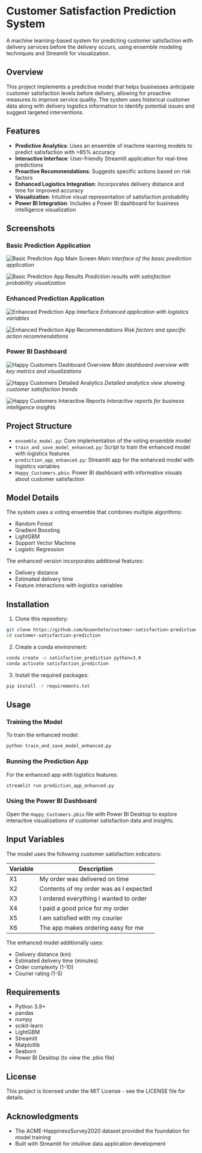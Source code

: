 # Customer Satisfaction Prediction System

A machine learning-based system for predicting customer satisfaction with delivery services before the delivery occurs, using ensemble modeling techniques and Streamlit for visualization. 

## Overview

This project implements a predictive model that helps businesses anticipate customer satisfaction levels before delivery, allowing for proactive measures to improve service quality. The system uses historical customer data along with delivery logistics information to identify potential issues and suggest targeted interventions.

## Features

- **Predictive Analytics**: Uses an ensemble of machine learning models to predict satisfaction with >85% accuracy
- **Interactive Interface**: User-friendly Streamlit application for real-time predictions
- **Proactive Recommendations**: Suggests specific actions based on risk factors
- **Enhanced Logistics Integration**: Incorporates delivery distance and time for improved accuracy
- **Visualization**: Intuitive visual representation of satisfaction probability
- **Power BI Integration**: Includes a Power BI dashboard for business intelligence visualization

## Screenshots

### Basic Prediction Application
![Basic Prediction App Main Screen](https://github.com/GuyenSoto/customer-satisfaction-prediction/raw/main/OUTPUT/prediction_app1_2025-05-02%20101351.jpg)
*Main interface of the basic prediction application*

![Basic Prediction App Results](https://github.com/GuyenSoto/customer-satisfaction-prediction/raw/main/OUTPUT/prediction_app2_2025-05-02%20101351.jpg)
*Prediction results with satisfaction probability visualization*

### Enhanced Prediction Application
![Enhanced Prediction App Interface](https://github.com/GuyenSoto/customer-satisfaction-prediction/raw/main/OUTPUT/prediction_app_enhanced3_2025-05-02%20101351.jpg)
*Enhanced application with logistics variables*

![Enhanced Prediction App Recommendations](https://github.com/GuyenSoto/customer-satisfaction-prediction/raw/main/OUTPUT/prediction_app_enhanced4_2025-05-02%20101351.jpg)
*Risk factors and specific action recommendations*

### Power BI Dashboard
![Happy Customers Dashboard Overview](https://github.com/GuyenSoto/customer-satisfaction-prediction/raw/main/OUTPUT/Happy_Customers1_2025-05-03%20105036.jpg)
*Main dashboard overview with key metrics and visualizations*

![Happy Customers Detailed Analytics](https://github.com/GuyenSoto/customer-satisfaction-prediction/raw/main/OUTPUT/Happy_Customers2_2025-05-03%20105036.jpg)
*Detailed analytics view showing customer satisfaction trends*

![Happy Customers Interactive Reports](https://github.com/GuyenSoto/customer-satisfaction-prediction/raw/main/OUTPUT/Happy_Customers3_2025-05-03%20105036.jpg)
*Interactive reports for business intelligence insights*

## Project Structure

- `ensemble_model.py`: Core implementation of the voting ensemble model
- `train_and_save_model_enhanced.py`: Script to train the enhanced model with logistics features
- `prediction_app_enhanced.py`: Streamlit app for the enhanced model with logistics variables
- `Happy_Customers.pbix`: Power BI dashboard with informative visuals about customer satisfaction

## Model Details

The system uses a voting ensemble that combines multiple algorithms:
- Random Forest
- Gradient Boosting
- LightGBM
- Support Vector Machine
- Logistic Regression

The enhanced version incorporates additional features:
- Delivery distance
- Estimated delivery time
- Feature interactions with logistics variables

## Installation

1. Clone this repository:
```bash
git clone https://github.com/GuyenSoto/customer-satisfaction-prediction.git
cd customer-satisfaction-prediction
```

2. Create a conda environment:
```bash
conda create -n satisfaction_prediction python=3.9
conda activate satisfaction_prediction
```

3. Install the required packages:
```bash
pip install -r requirements.txt
```

## Usage

### Training the Model

To train the enhanced model:
```bash
python train_and_save_model_enhanced.py
```

### Running the Prediction App

For the enhanced app with logistics features:
```bash
streamlit run prediction_app_enhanced.py
```

### Using the Power BI Dashboard

Open the `Happy_Customers.pbix` file with Power BI Desktop to explore interactive visualizations of customer satisfaction data and insights.

## Input Variables

The model uses the following customer satisfaction indicators:

| Variable | Description |
|----------|-------------|
| X1 | My order was delivered on time |
| X2 | Contents of my order was as I expected |
| X3 | I ordered everything I wanted to order |
| X4 | I paid a good price for my order |
| X5 | I am satisfied with my courier |
| X6 | The app makes ordering easy for me |

The enhanced model additionally uses:
- Delivery distance (km)
- Estimated delivery time (minutes)
- Order complexity (1-10)
- Courier rating (1-5)

## Requirements

- Python 3.9+
- pandas
- numpy
- scikit-learn
- LightGBM
- Streamlit
- Matplotlib
- Seaborn
- Power BI Desktop (to view the .pbix file)

## License

This project is licensed under the MIT License - see the LICENSE file for details.

## Acknowledgments

- The ACME-HappinessSurvey2020 dataset provided the foundation for model training
- Built with Streamlit for intuitive data application development
